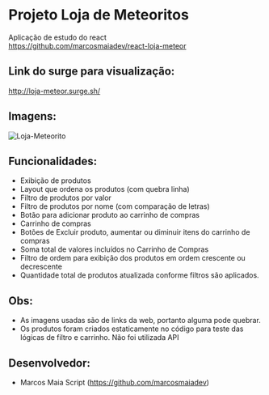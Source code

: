 # Projeto Loja de Meteoritos
Aplicação de estudo do react  
https://github.com/marcosmaiadev/react-loja-meteor

## Link do surge para visualização:
http://loja-meteor.surge.sh/

## Imagens: 
![Loja-Meteorito](https://user-images.githubusercontent.com/30267119/115724963-ce169200-a357-11eb-9554-52ec0b14e8f9.PNG)

## Funcionalidades: 
- Exibição de produtos 
- Layout que ordena os produtos (com quebra linha)
- Filtro de produtos por valor 
- Filtro de produtos por nome (com comparação de letras)
- Botão para adicionar produto ao carrinho de compras 
- Carrinho de compras
- Botões de Excluir produto, aumentar ou diminuir itens do carrinho de compras
- Soma total de valores incluídos no Carrinho de Compras
- Filtro de ordem para exibição dos produtos em ordem crescente ou decrescente
- Quantidade total de produtos atualizada conforme filtros são aplicados.

## Obs: 
- As imagens usadas são de links da web, portanto alguma pode quebrar.
- Os produtos foram criados estaticamente no código para teste das lógicas de filtro e carrinho. Não foi utilizada API

## Desenvolvedor:
- Marcos Maia Script (https://github.com/marcosmaiadev)

